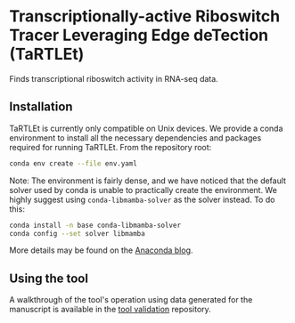 # Transcriptionally-active Riboswitch Tracer Leveraging Edge deTection (TaRTLEt)

Finds transcriptional riboswitch activity in RNA-seq data.

## Installation

TaRTLEt is currently only compatible on Unix devices. We provide a conda environment to install all the necessary dependencies and packages required for running TaRTLEt. From the repository root:

```bash
conda env create --file env.yaml
```

Note: The environment is fairly dense, and we have noticed that the default solver used by conda is unable to practically create the environment. We highly suggest using `conda-libmamba-solver` as the solver instead. To do this:

```bash
conda install -n base conda-libmamba-solver
conda config --set solver libmamba
```

More details may be found on the [Anaconda blog](https://www.anaconda.com/blog/a-faster-conda-for-a-growing-community).

## Using the tool

A walkthrough of the tool's operation using data generated for the manuscript is available in the [tool validation](https://github.com/lepton-7/tartlet-pub) repository.

